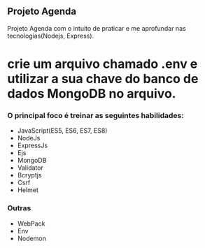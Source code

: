 ## Projeto Agenda

Projeto Agenda com o intuito de praticar e me aprofundar nas tecnologias(Nodejs, Express).

# crie  um arquivo chamado .env e utilizar a sua chave do banco de dados MongoDB no arquivo.
### O principal foco é treinar as seguintes habilidades:
* JavaScript(ES5, ES6, ES7, ES8)
* NodeJs
* ExpressJs
* Ejs
* MongoDB
* Validator
* Bcryptjs
* Csrf
* Helmet 

### Outras
* WebPack
* Env
* Nodemon
